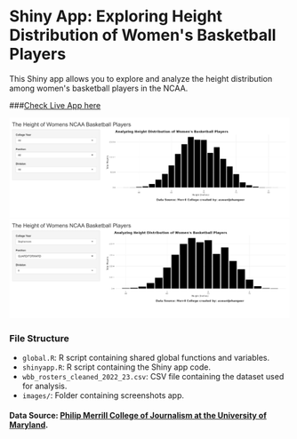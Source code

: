 # Shiny App: Exploring Height Distribution of Women's Basketball Players

This Shiny app allows you to explore and analyze the height distribution among women's basketball players in the NCAA.

###[Check Live App here](https://jehangeer.shinyapps.io/The_Height_of_Womens_NCAA_Basketball_Players/)

![App Preview](images/screenshot_1.png)
![App Preview](images/screenshot_2.png)

### File Structure

- `global.R`: R script containing shared global functions and variables.
- `shinyapp.R`: R script containing the Shiny app code.
- `wbb_rosters_cleaned_2022_23.csv`: CSV file containing the dataset used for analysis.
- `images/`: Folder containing screenshots app.

#### Data Source: [Philip Merrill College of Journalism at the University of Maryland](https://github.com/Sports-Roster-Data/womens-college-basketball).
